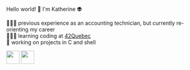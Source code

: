 Hello world! 👋 I'm Katherine 👽

👩🏻‍🎓 previous experience as an accounting technician, but currently re-orienting my career<br />
👩🏻‍💻 learning coding at [42Quebec](https://42quebec.com/)<br />
🌱 working on projects in C and shell<br />

<p >
  <a href="https://www.linkedin.com/in/katherinefortin/"><img src="https://cdn-icons-png.flaticon.com/512/174/174857.png" width="35"></a>
  <a href="discordapp.com/users/702998634844913675"><img src="https://cdn.logojoy.com/wp-content/uploads/20210422095037/discord-mascot.png" width="35"></a>
</p>
